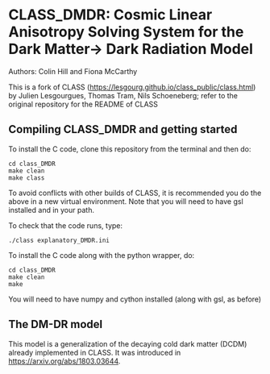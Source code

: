 CLASS_DMDR: Cosmic Linear Anisotropy Solving System for the Dark Matter-> Dark Radiation Model
==============================================

Authors: Colin Hill and Fiona McCarthy

This is a fork of CLASS (https://lesgourg.github.io/class_public/class.html) by 
Julien Lesgourgues, Thomas Tram, Nils Schoeneberg; refer to the original repository
for the README of CLASS


Compiling CLASS_DMDR and getting started
-----------------------------------

To install the C code, clone this repository from the terminal and then do:

    cd class_DMDR
    make clean
    make class

To avoid conflicts with other builds of CLASS, it is recommended you do the above in a new 
virtual environment. Note that you will need to have gsl installed and in your path.

To check that the code runs, type:

    ./class explanatory_DMDR.ini
    
To install the C code along with the python wrapper, do:

    cd class_DMDR
    make clean
    make 
    
You will need to have numpy and cython installed (along with gsl, as before)

The DM-DR model
-----------------------------------

This model is a generalization of the decaying cold dark matter (DCDM) already implemented 
in CLASS.
It was introduced in https://arxiv.org/abs/1803.03644. 
